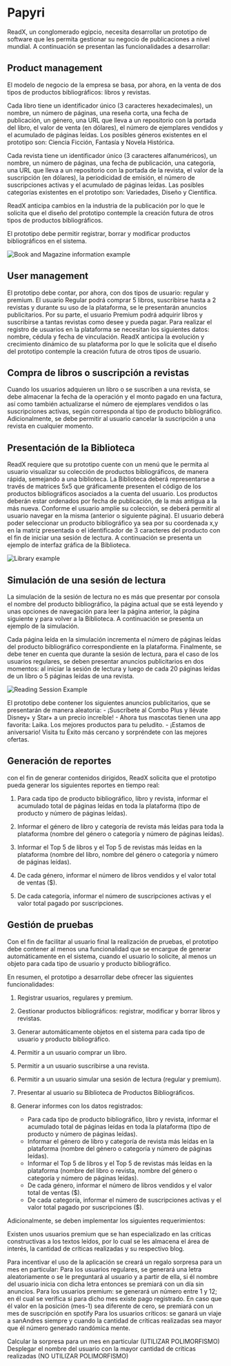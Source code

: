# Papyri

ReadX, un conglomerado egipcio, necesita desarrollar un prototipo de software que les permita gestionar su negocio de publicaciones a nivel mundial. A continuación se presentan las funcionalidades a desarrollar:

## Product management

El modelo de negocio de la empresa se basa, por ahora, en la venta de dos tipos de productos bibliográficos: libros y revistas.

Cada libro tiene un identificador único (3 caracteres hexadecimales), un nombre, un número de páginas, una reseña corta, una fecha de publicación, un género, una URL que lleva a un repositorio con la portada del libro, el valor de venta (en dólares), el número de ejemplares vendidos y el acumulado de páginas leídas. Los posibles géneros existentes en el prototipo son: Ciencia Ficción, Fantasía y Novela Histórica.

Cada revista tiene un identificador único (3 caracteres alfanuméricos), un nombre, un número de páginas, una fecha de publicación, una categoría, una URL que lleva a un repositorio con la portada de la revista, el valor de la suscripción (en dólares), la periodicidad de emisión, el número de suscripciones activas y el acumulado de páginas leídas. Las posibles categorías existentes en el prototipo son: Variedades, Diseño y Científica.

ReadX anticipa cambios en la industria de la publicación por lo que le solicita que el diseño del prototipo contemple la creación futura de otros tipos de productos bibliográficos.

El prototipo debe permitir registrar, borrar y modificar productos bibliográficos en el sistema.

![Book and Magazine information example](https://github.com/Arkantrust/Papyri/blob/master/doc/Instructions_Images/Book_Magazine_Example.png)

## User management

El prototipo debe contar, por ahora, con dos tipos de usuario: regular y premium. El usuario Regular podrá comprar 5 libros, suscribirse hasta a 2 revistas y durante su uso de la plataforma, se le presentarán anuncios publicitarios. Por su parte, el usuario Premium podrá adquirir libros y suscribirse a tantas revistas como desee y pueda pagar. Para realizar el registro de usuarios en la plataforma se necesitan los siguientes datos: nombre, cédula y fecha de vinculación. ReadX anticipa la evolución y crecimiento dinámico de su plataforma por lo que le solicita que el diseño del prototipo contemple la creación futura de otros tipos de usuario.

## Compra de libros o suscripción a revistas

Cuando los usuarios adquieren un libro o se suscriben a una revista, se debe almacenar la fecha de la operación y el monto pagado en una factura, así como también actualizarse el número de ejemplares vendidos o las suscripciones activas, según corresponda al tipo de producto bibliográfico. Adicionalmente, se debe permitir al usuario cancelar la suscripción a una revista en cualquier momento.

## Presentación de la Biblioteca

ReadX requiere que su prototipo cuente con un menú que le permita al usuario visualizar su colección de productos bibliográficos, de manera rápida, semejando a una biblioteca. La Biblioteca deberá representarse a través de matrices 5x5 que gráficamente presenten el código de los productos bibliográficos asociados a la cuenta del usuario. Los productos deberán estar ordenados por fecha de publicación, de la más antigua a la más nueva. Conforme el usuario amplíe su colección, se deberá permitir al usuario navegar en la misma (anterior o siguiente página). El usuario deberá poder seleccionar un producto bibliográfico ya sea por su coordenada x,y en la matriz presentada o el identificador de 3 caracteres del producto con el fin de iniciar una sesión de lectura. A continuación se presenta un ejemplo de interfaz gráfica de la Biblioteca.

![Library example](https://github.com/Arkantrust/Papyri/blob/master/doc/Instructions_Images/Library_Example.png)

## Simulación de una sesión de lectura

La simulación de la sesión de lectura no es más que presentar por consola el nombre del producto bibliográfico, la página actual que se está leyendo y unas opciones de navegación para leer la página anterior, la página siguiente y para volver a la Biblioteca. A continuación se presenta un ejemplo de la simulación.

Cada página leída en la simulación incrementa el número de páginas leídas del producto bibliográfico correspondiente en la plataforma. Finalmente, se debe tener en cuenta que durante la sesión de lectura, para el caso de los usuarios regulares, se deben presentar anuncios publicitarios en dos momentos: al iniciar la sesión de lectura y luego de cada 20 páginas leídas de un libro o 5 páginas leídas de una revista.

![Reading Session Example](https://github.com/Arkantrust/Papyri/blob/master/doc/Instructions_Images/Reading_Session_Example.png)

El prototipo debe contener los siguientes anuncios publicitarios, que se presentarán de manera aleatoria:
    - ¡Suscríbete al Combo Plus y llévate Disney+ y Star+ a un precio increíble!
    - Ahora tus mascotas tienen una app favorita: Laika. Los mejores productos para tu peludito.
    - ¡Estamos de aniversario! Visita tu Éxito más cercano y sorpréndete con las mejores ofertas.

## Generación de reportes

con el fin de generar contenidos dirigidos, ReadX solicita que el prototipo pueda generar los siguientes reportes en tiempo real:

1. Para cada tipo de producto bibliográfico, libro y revista, informar el acumulado total de páginas leídas en toda la plataforma (tipo de producto y número de páginas leídas).

2. Informar el género de libro y categoría de revista más leídas para toda la plataforma (nombre del género o categoría y número de páginas leídas).

3. Informar el Top 5 de libros y el Top 5 de revistas más leídas en la plataforma (nombre del libro, nombre del género o categoría y número de páginas leídas).

4. De cada género, informar el número de libros vendidos y el valor total de ventas ($).

5. De cada categoría, informar el número de suscripciones activas y el valor total pagado por suscripciones.

## Gestión de pruebas

Con el fin de facilitar al usuario final la realización de pruebas, el prototipo debe contener al menos una funcionalidad que se encargue de generar automáticamente en el sistema, cuando el usuario lo solicite, al menos un objeto para cada tipo de usuario y producto bibliográfico.

En resumen, el prototipo a desarrollar debe ofrecer las siguientes funcionalidades:

1. Registrar usuarios, regulares y premium.
2. Gestionar productos bibliográficos: registrar, modificar y borrar libros y revistas.

3. Generar automáticamente objetos en el sistema para cada tipo de usuario y producto bibliográfico.

4. Permitir a un usuario comprar un libro.

5. Permitir a un usuario suscribirse a una revista.

6. Permitir a un usuario simular una sesión de lectura (regular y premium).

7. Presentar al usuario su Biblioteca de Productos Bibliográficos.

8. Generar informes con los datos registrados:

    - Para cada tipo de producto bibliográfico, libro y revista, informar el acumulado total de páginas leídas en toda la plataforma (tipo de producto y número de páginas leídas).
    - Informar el género de libro y categoría de revista más leídas en la plataforma (nombre del género o categoría y número de páginas leídas).
    - Informar el Top 5 de libros y el Top 5 de revistas más leídas en la plataforma (nombre del libro o revista, nombre del género o categoría y número de páginas leídas).
    - De cada género, informar el número de libros vendidos y el valor total de ventas ($).
    - De cada categoría, informar el número de suscripciones activas y el valor total pagado por suscripciones ($).

Adicionalmente, se deben implementar los siguientes requerimientos:

Existen unos usuarios premium que se han especializado en las críticas constructivas a los textos leídos, por lo cual se les almacena el área de interés, la cantidad de críticas realizadas y su respectivo blog.

Para incentivar el uso de la aplicación se creará un regalo sorpresa para un mes en particular:
Para los usuarios regulares, se generará una letra aleatoriamente o se le preguntará al usuario y a partir de ella, si él nombre del usuario inicia con dicha letra entonces se premiará con un día sin anuncios.
Para los usuarios premium: se generará un número entre 1 y 12; en él cual se verifica si para dicho mes existe pago registrado. En caso que él valor en la posición (mes-1) sea diferente de cero, se premiará con un mes de suscripción en spotify
Para los usuarios críticos: se ganará un viaje a sanAndres siempre y cuando la cantidad de críticas realizadas sea mayor que él número generado randómica mente.

Calcular la sorpresa para un mes en particular (UTILIZAR POLIMORFISMO)
Desplegar el nombre del usuario con la mayor cantidad de críticas realizadas (NO UTILIZAR POLIMORFISMO)
